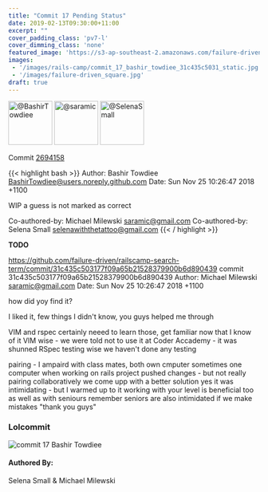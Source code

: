 ```yaml
---
title: "Commit 17 Pending Status"
date: 2019-02-13T09:30:00+11:00
excerpt: ""
cover_padding_class: 'pv7-l'
cover_dimming_class: 'none'
featured_image: 'https://s3-ap-southeast-2.amazonaws.com/failure-driven-blog/railscamp-24-woodfield-hobart/commit_17_bashir_towdiee_31c435c5031.gif'
images:
 - '/images/rails-camp/commit_17_bashir_towdiee_31c435c5031_static.jpg'
 - '/images/failure-driven_square.jpg'
draft: true
---
```


<img alt="@BashirTowdiee" src="//github.com/BashirTowdiee.png" style="display: inline; width: 88px;" height="88" />
<img alt="@saramic" src="//github.com/saramic.png" style="display: inline; width: 88px;" height="88" />
<img alt="@SelenaSmall" src="//github.com/SelenaSmall.png" style="display: inline; width: 88px;" height="88" />

Commit [2694158](https://github.com/failure-driven/railscamp-search-term/commit/2694158a07fbcf784b452858ecfbe2234489ba44)

{{< highlight bash >}}
Author: Bashir Towdiee <BashirTowdiee@users.noreply.github.com>
Date:   Sun Nov 25 10:26:47 2018 +1100

WIP a guess is not marked as correct

Co-authored-by: Michael Milewski <saramic@gmail.com>
Co-authored-by: Selena Small <selenawiththetattoo@gmail.com>
{{< / highlight >}}

**TODO**

https://github.com/failure-driven/railscamp-search-term/commit/31c435c503177f09a65b21528379900b6d890439
commit 31c435c503177f09a65b21528379900b6d890439
Author: Michael Milewski <saramic@gmail.com>
Date:   Sun Nov 25 10:26:47 2018 +1100

how did yoy find it?

I liked it, few things I didn't know, you guys helped me through

VIM and rspec certainly neeed to learn those, get familiar now that I know of
it
VIM wise - we were told not to use it at Coder Accademy - it was shunned
RSpec testing wise we haven't done any testing

pairing - I ampaird with class mates, both own cmputer sometimes one computer
when working on rails project pushed changes - but not really pairing
collaboratively we come upp with a better solution
yes it was intimidating - but I warmed up to it
working with your level is beneficial too as well as with seniours
remember seniors are also intimidated if we make mistakes
"thank you guys"



### Lolcommit

![commit 17 Bashir Towdiee](https://s3-ap-southeast-2.amazonaws.com/failure-driven-blog/railscamp-24-woodfield-hobart/commit_17_bashir_towdiee_31c435c5031.gif)

#### Authored By:

Selena Small & Michael Milewski
